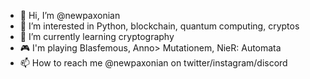 - 👋 Hi, I’m @newpaxonian
- 👀 I’m interested in Python, blockchain, quantum computing, cryptos
- 🌱 I’m currently learning cryptography
- 🎮 I'm playing Blasfemous, Anno> Mutationem, NieR: Automata
- 📫 How to reach me @newpaxonian on twitter/instagram/discord

<!---
newpaxonian/newpaxonian is a ✨ special ✨ repository because its `README.md` (this file) appears on your GitHub profile.
You can click the Preview link to take a look at your changes.
--->
